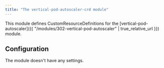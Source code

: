 ```yaml
---
title: "The vertical-pod-autoscaler-crd module"
---
```


This module defines CustomResourceDefinitions for the [vertical-pod-autoscaler]({{ "/modules/302-vertical-pod-autoscaler" | true_relative_url }}) module.

Configuration
------------

The module doesn't have any settings.
